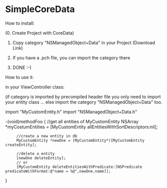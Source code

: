 # SimpleCoreData

How to install:

(0. Create Project with CoreData)

1. Copy category "NSManagedObject+Data" in your Project (Download Link)

2. If you have a .pch file, you can import the category there

3. DONE :-)


How to use it:


in your ViewController class:

(if category is imported by precompiled header file you only need to import your entity class ... else import the category "NSManagedObject+Data" too.

import "MyCustomEntity.h"
import "NSManagedObject+Data.h"

-(void)methodFoo
{
         //get all entities of MyCustomEntity
         NSArray *myCostumEntities = [MyCustomEntity allEntitiesWithSortDescriptors:nil];

         //create a new entity in db
         MyCustomEntity *newOne = (MyCustomEntity*)[MyCustomEntity createEntity];

         //delete a entity
         [newOne deleteEntity]; 
         // or 
         [MyCustomEntity deleteEntitiesWithPredicate:[NSPredicate predicateWithFormat:@"name = %@",newOne.name]];
}
